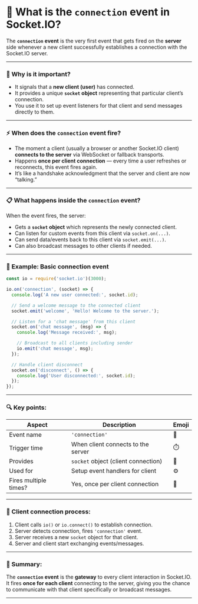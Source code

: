 
# 🔌 What is the `connection` event in Socket.IO?

The **`connection` event** is the very first event that gets fired on the **server** side whenever a new client successfully establishes a connection with the Socket.IO server.

---

### 🌟 Why is it important?

* It signals that a **new client (user)** has connected.
* It provides a unique **`socket` object** representing that particular client’s connection.
* You use it to set up event listeners for that client and send messages directly to them.

---

### ⚡ When does the `connection` event fire?

* The moment a client (usually a browser or another Socket.IO client) **connects to the server** via WebSocket or fallback transports.
* Happens **once per client connection** — every time a user refreshes or reconnects, this event fires again.
* It’s like a handshake acknowledgment that the server and client are now “talking.”

---

### 📋 What happens inside the `connection` event?

When the event fires, the server:

* Gets a **`socket` object** which represents the newly connected client.
* Can listen for custom events from this client via `socket.on(...)`.
* Can send data/events back to this client via `socket.emit(...)`.
* Can also broadcast messages to other clients if needed.

---

### 📝 Example: Basic connection event

```js
const io = require('socket.io')(3000);

io.on('connection', (socket) => {
  console.log('A new user connected:', socket.id);

  // Send a welcome message to the connected client
  socket.emit('welcome', 'Hello! Welcome to the server.');

  // Listen for a 'chat message' from this client
  socket.on('chat message', (msg) => {
    console.log('Message received:', msg);

    // Broadcast to all clients including sender
    io.emit('chat message', msg);
  });

  // Handle client disconnect
  socket.on('disconnect', () => {
    console.log('User disconnected:', socket.id);
  });
});
```

---

### 🔍 Key points:

| Aspect                | Description                         | Emoji |
| --------------------- | ----------------------------------- | ----- |
| Event name            | `'connection'`                      | 🔌    |
| Trigger time          | When client connects to the server  | ⏱️    |
| Provides              | `socket` object (client connection) | 🧩    |
| Used for              | Setup event handlers for client     | ⚙️    |
| Fires multiple times? | Yes, once per client connection     | 🔄    |

---

### 🤝 Client connection process:

1. Client calls `io()` or `io.connect()` to establish connection.
2. Server detects connection, fires `'connection'` event.
3. Server receives a new `socket` object for that client.
4. Server and client start exchanging events/messages.

---

### 🌟 Summary:

The **`connection` event** is the **gateway** to every client interaction in Socket.IO. It fires **once for each client** connecting to the server, giving you the chance to communicate with that client specifically or broadcast messages.

---